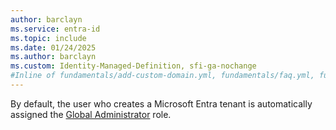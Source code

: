 ```yaml
---
author: barclayn
ms.service: entra-id
ms.topic: include
ms.date: 01/24/2025
ms.author: barclayn
ms.custom: Identity-Managed-Definition, sfi-ga-nochange
#Inline of fundamentals/add-custom-domain.yml, fundamentals/faq.yml, fundamentals/how-subscriptions-associated-directory.yml, fundamentals/users-default-permissions.md, 
---
```


By default, the user who creates a Microsoft Entra tenant is automatically assigned the [Global Administrator](/entra/identity/role-based-access-control/permissions-reference#global-administrator) role.

